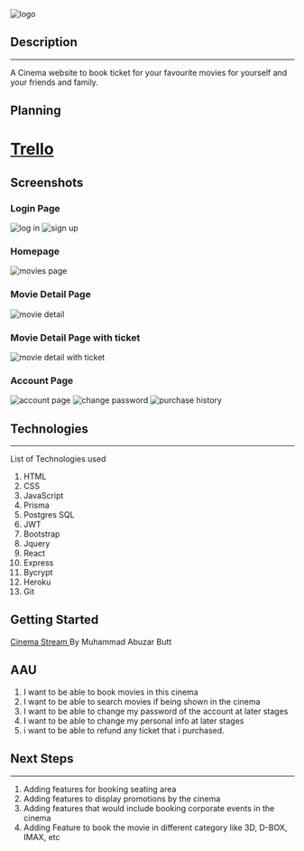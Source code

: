 ![logo](https://github.com/mabutt2022/cinema-stream/assets/83681358/01191a2f-7d23-419c-8838-252ace8d73aa)

## Description

---
A Cinema website to book ticket for your favourite movies for yourself and your friends and family. 

## Planning


# <a href="https://trello.com/b/kwXV8yLT/cinemastream"> Trello<a>

## Screenshots

### Login Page

![log in](https://github.com/mabutt2022/cinema-stream/assets/83681358/7e35610d-0b65-42fc-a2ef-2778a37f33bc)
![sign up](https://github.com/mabutt2022/cinema-stream/assets/83681358/d37b0ee2-a721-4159-9bac-ef784b42001e)

### Homepage
![movies page](https://github.com/mabutt2022/cinema-stream/assets/83681358/70206c9d-567f-4a0d-8037-a9e4ec293b18)

### Movie Detail Page
![movie detail](https://github.com/mabutt2022/cinema-stream/assets/83681358/17472ac0-d475-4d38-b1a6-59de32b2ab3f)

### Movie Detail Page with ticket
![movie detail with ticket](https://github.com/mabutt2022/cinema-stream/assets/83681358/1df5dcc1-480f-4d31-84ba-2b714c603fce)

### Account Page
![account page](https://github.com/mabutt2022/cinema-stream/assets/83681358/b4aca415-19cc-4961-8d0f-73a78e42150c)
![change password](https://github.com/mabutt2022/cinema-stream/assets/83681358/19c253a7-651d-41d4-8c88-6b3e5550535b)
![purchase history](https://github.com/mabutt2022/cinema-stream/assets/83681358/ce8f81b7-8adf-460a-8490-8b2d7d18ebd0)


## Technologies

---

List of Technologies used

1. HTML
2. CSS
3. JavaScript
4. Prisma
5. Postgres SQL
6. JWT
7. Bootstrap 
8. Jquery 
9. React 
10. Express 
11. Bycrypt 
12. Heroku
13. Git

## Getting Started

<a href="https://cinema-stream.herokuapp.com/">Cinema Stream </a>By Muhammad Abuzar Butt


## AAU

1. I want to be able to book movies in this cinema
2. I want to be able to search movies if being shown in the cinema
3. I want to be able to change my password of the account at later stages 
4. I want to be able to change my personal info at later stages
5. i want to be able to refund any ticket that i purchased. 

## Next Steps

---

1. Adding features for booking seating area
2. Adding features to display promotions by the cinema
3. Adding features that would include booking corporate events in the cinema
4. Adding Feature to book the movie in different category like 3D, D-BOX, IMAX, etc









